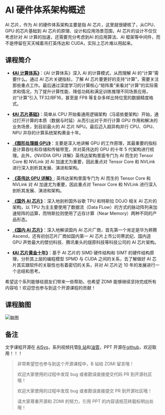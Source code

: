 <!--Copyright © ZOMI 适用于[License](https://github.com/chenzomi12/AISystem)版权许可-->

# AI 硬件体系架构概述

AI 芯片，作为 AI 的硬件体系架构主要是指 AI 芯片，这里就很硬核了，从CPU、GPU 的芯片基础到 AI 芯片的原理、设计和应用场景范围，AI 芯片的设计不仅仅考虑针对 AI 计算的加速，还需要充分考虑到AI 的应用算法、AI 框架等中间件，而不是停留在天天喊着吊打英伟达和 CUDA，实际上芯片难以用起来。

## 课程简介

- [**《AI 计算体系》**](./01Foundation/)：《AI 计算体系》深入 AI 的计算模式，从而理解 AI 的“计算”需要什么。通过 AI 芯片关键指标，了解 AI 芯片要更好的支持“计算”，需要关注那些重点工作。最后通过深度学习的计算核心“矩阵乘”来看对“计算”的实际需求和情况，为了提升计算性能、降低功耗和满足训练推理不同场景应用，对“计算”引入 TF32/BF16，甚至是 FP8 等复杂多样比特位宽的数据精度格式。

- [**《AI 芯片基础》**](./02ChipBase/)：简单从 CPU 开始看通用逻辑架构（冯诺依曼架构）开始，通过打开计算的本质（数据与时延）从而引出对于并行计算 GPU 作用和解决的业务场景，到目前最火的 AI 芯片 NPU。最后迈入超异构并行 CPU、GPU、NPU 并存的计算系统架构黄金十年。

- [**《图形处理器 GPU》**](./03GPUBase/)：主要是深入地讲解 GPU 的工作原理，其最重要的指标是计算吞吐和存储和传输带宽，并对英伟达的 GPU 的十年 5 代架构进行梳理。此外，《NVIDIA GPU 详解》英伟达架构里面专门为 AI 而生的 Tensor Core 和 NVLink 对 AI 加速尤为重要，因此重点对 Tensor Core 和 NVLink 进行深入剖析其发展、演进和架构。

- [**《英伟达 GPU 详解》**](./04NVIDIA/): 英伟达架构里面专门为 AI 而生的 Tensor Core 和 NVLink 对 AI 加速尤为重要，因此重点对 Tensor Core 和 NVLink 进行深入剖析其发展、演进和架构。

- [**《国外 AI 芯片》**](./05Abroad/)：深入地剖析国外谷歌 TPU 和特斯拉 DOJO 相关 AI 芯片的架构，以 TPU 为主主要使用了数据流（Data FLow）的方式的脉动阵列来加速矩阵的运算，而特斯拉则使用了近存计算（Near Memory）两种不同的产品形态。

- [**《国内 AI 芯片》**](./06Domestic/)：深入地解读国内 AI 芯片厂商，首先第一个肯定是华为昇腾 Ascend，还有初创芯片厂商如国内第一 AI 芯片上市公司寒武纪、国内造 GPU 声势最大的壁仞科技、腾讯重头的燧原科技等科技公司的 AI 芯片架构。

- [**《AI 芯片黄金十年》**](./07Thought/)：基于 AI 芯片的 SIMD 硬件结构和 SIMT 的硬件结构原理，分析其上层的编程模型 SPMD 与 CUDA 之间的关系，去了解做好 AI 芯片其实跟软件的关联性也有着密切的关系，并对 AI 芯片近 10 年的发展进行一个总结和思考。

希望这个系列能够给朋友们带来一些帮助，也希望 ZOMI 能够继续坚持完成所有内容哈！欢迎您也参与到这个开源课程的贡献！

## 课程脑图

![脑图](images/Architecture02.png)

## 备注

文字课程开源在 [AISys](https://chenzomi12.github.io/)，系列视频托管[B 站](https://space.bilibili.com/517221395)和[油管](https://www.youtube.com/@ZOMI666/videos)，PPT 开源在[github](https://github.com/chenzomi12/AISystem)，欢迎取用！！！

> 非常希望您也参与到这个开源课程中，B 站给 ZOMI 留言哦！
> 
> 欢迎大家使用的过程中发现 bug 或者勘误直接提交代码 PR 到开源社区哦！
>
> 欢迎大家使用的过程中发现 bug 或者勘误直接提交 PR 到开源社区哦！
>
> 请大家尊重开源和 ZOMI 的努力，引用 PPT 的内容请规范转载标明出处哦！